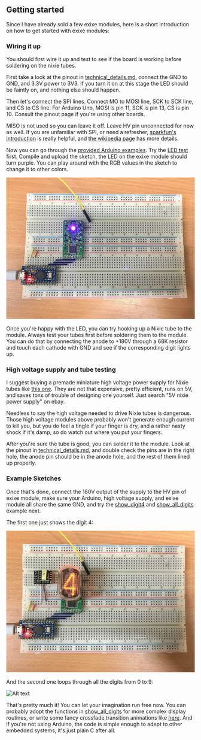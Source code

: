 ## Getting started

Since I have already sold a few exixe modules, here is a short introduction on how to get started with exixe modules:

### Wiring it up

You should first wire it up and test to see if the board is working before soldering on the nixie tubes.

First take a look at the pinout in [technical_details.md](/technical_details.md), connect the GND to GND, and 3.3V power to 3V3. If you turn it on at this stage the LED should be faintly on, and nothing else should happen.

Then let's connect the SPI lines. Connect MO to MOSI line, SCK to SCK line, and CS to CS line. For Arduino Uno, MOSI is pin 11, SCK is pin 13, CS is pin 10. Consult the pinout page if you're using other boards.

MISO is not used so you can leave it off. Leave HV pin unconnected for now as well. If you are unfamiliar with SPI, or need a refresher, [sparkfun's introduction](https://learn.sparkfun.com/tutorials/serial-peripheral-interface-spi) is really helpful, and [the wikipedia page](https://en.wikipedia.org/wiki/Serial_Peripheral_Interface_Bus) has more details.

Now you can go through the [provided Arduino examples](/arduino_examples). Try the [LED test](/arduino_examples/0_LED_test) first. Compile and upload the sketch, the LED on the exixe module should turn purple. You can play around with the RGB values in the sketch to change it to other colors.

![Alt text](resources/example0.jpg)

Once you're happy with the LED, you can try hooking up a Nixie tube to the module. Always test your tubes first before soldering them to the module. You can do that by connecting the anode to +180V through a 68K resistor and touch each cathode with GND and see if the corresponding digit lights up.

### High voltage supply and tube testing

I suggest buying a premade miniature high voltage power supply for Nixie tubes like [this one](https://www.ebay.com/itm/DC-5V-12V-to-170V-DC-High-Voltage-NIXIE-Power-Supply-Module-PSU-NIXIE-TUBE-ERA-/322511957768?hash=item4b1735ef08:g:ftQAAOSwYTVZmjZb). They are not that expensive, pretty efficient, runs on 5V, and saves tons of trouble of designing one yourself. Just search "5V nixie power supply" on ebay. 

Needless to say the high voltage needed to drive Nixie tubes is dangerous. Those high voltage modules above probably won't generate enough current to kill you, but you do feel a tingle if your finger is dry, and a rather nasty shock if it's damp, so do watch out where you put your fingers.

After you're sure the tube is good, you can solder it to the module. Look at the pinout in [technical_details.md](/technical_details.md), and double check the pins are in the right hole, the anode pin should be in the anode hole, and the rest of them lined up properly.

### Example Sketches

Once that's done, connect the 180V output of the supply to the HV pin of exixe module, make sure your Arduino, high voltage supply, and exixe module all share the same GND, and try the [show_digit4](/arduino_examples/1_show_digit4) and [show_all_digits](/arduino_examples/2_show_all_digits) example next.

The first one just shows the digit 4:

![Alt text](resources/example1.jpg)

And the second one loops through all the digits from 0 to 9:

![Alt text](resources/example2.gif)

That's pretty much it! You can let your imagination run free now. You can probably adopt the functions in [show_all_digits](/arduino_examples/2_show_all_digits) for more complex display routines, or write some fancy crossfade transition animations like [here](https://www.youtube.com/watch?v=r3d2alzgjKc). And if you're not using Arduino, the code is simple enough to adept to other embedded systems, it's just plain C after all.